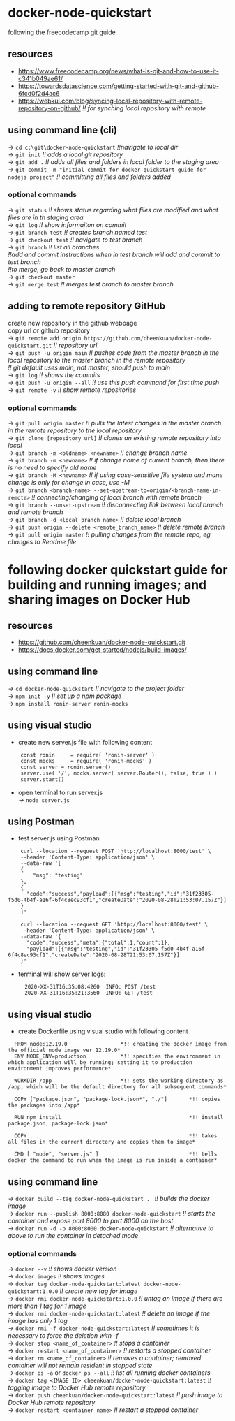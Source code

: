 # docker-node-quickstart
following the freecodecamp git guide

## resources
* https://www.freecodecamp.org/news/what-is-git-and-how-to-use-it-c341b049ae61/  
* https://towardsdatascience.com/getting-started-with-git-and-github-6fcd0f2d4ac6
* https://webkul.com/blog/syncing-local-repository-with-remote-repository-on-github/ *!! for synching local repository with remote*  

## using command line (cli)
-> `cd c:\git\docker-node-quickstart` *!!navigate to local dir*  
-> `git init`   *!! adds a local git repository*  
-> `git add .`  *!! adds all files and folders in local folder to the staging area*  
-> `git commit -m "initial commit for docker quickstart guide for nodejs project"`  *!! committing all files and folders added*  

### optional commands
-> `git status`   *!! shows status regarding what files are modified and what files are in th staging area*  
-> `git log`      *!! show informaiton on commit*  
-> `git branch test`    *!! creates branch named test*  
-> `git checkout test`  *!! navigate to test branch*  
-> `git branch`         *!! list all branches*  
*!!add and commit instructions when in test branch will add and commit to test branch*  
*!!to merge, go back to master branch*  
-> `git checkout master`  
-> `git merge test`     *!! merges test branch to master branch*  

## adding to remote repository GitHub
create new repository in the github webpage  
copy url or github repository  
-> `git remote add origin https://github.com/cheenkuan/docker-node-quickstart.git`    *!! repository url*  
-> `git push -u origin main`   *!! pushes code from the master branch in the local repository to the master branch in the remote repository*  
*!! git default uses main, not master; should push to main*  
-> `git log`    *!! shows the commits*  
-> `git push -u origin --all`    *!! use this push command for first time push*  
-> `git remote -v`   *!! show remote repositories*  

### optional commands
-> `git pull origin master`       *!! pulls the latest changes in the master branch in the remote repository to the local repository*  
-> `git clone [repository url]`   *!! clones an existing remote repository into local*  
-> `git branch -m <oldname> <newname>`  	*!! change branch name*  
-> `git branch -m <newname>`			*!! if change name of current branch, then there is no need to specify old name*  
-> `git branch -M <newname>`			*!! if using case-sensitive file system and mane change is only for change in case, use -M*  
-> `git branch <branch-name> --set-upstream-to=origin/<branch-name-in-remote>`	*!! connecting/changing of local branch with remote branch*  
-> `git branch --unset-upstream`	*!! disconnecting link between local branch and remote branch*  
-> `git branch -d <local_branch_name>`	*!! delete local branch*  
-> `git push origin --delete <remote_branch_name>`	*!! delete remote branch*  
-> `git pull origin master`	*!! pulling changes from the remote repo, eg changes to Readme file*  

# following docker quickstart guide for building and running images; and sharing images on Docker Hub

## resources
* https://github.com/cheenkuan/docker-node-quickstart.git  
* https://docs.docker.com/get-started/nodejs/build-images/  

## using command line
-> `cd docker-node-quickstart`    *!! navigate to the project folder*  
-> `npm init -y`                  *!! set up a npm package*  
-> `npm install ronin-server ronin-mocks`  

## using visual studio
- create new server.js file with following content  
```
    const ronin     = require( 'ronin-server' )  
    const mocks     = require( 'ronin-mocks' )  
    const server = ronin.server()  
    server.use( '/', mocks.server( server.Router(), false, true ) )  
    server.start()  
```  
- open terminal to run server.js  
    -> `node server.js`  
  
## using Postman
- test server.js using Postman
```
    curl --location --request POST 'http://localhost:8000/test' \  
    --header 'Content-Type: application/json' \  
    --data-raw '[  
    {  
	    "msg": "testing"  
    },  
    {  
      "code":"success","payload":[{"msg":"testing","id":"31f23305-f5d0-4b4f-a16f-6f4c8ec93cf1","createDate":"2020-08-28T21:53:07.157Z"}]  
    }  
    ]'  
```
```
    curl --location --request GET 'http://localhost:8000/test' \  
    --header 'Content-Type: application/json' \  
    --data-raw '{  
      "code":"success","meta":{"total":1,"count":1},  
      "payload":[{"msg":"testing","id":"31f23305-f5d0-4b4f-a16f-6f4c8ec93cf1","createDate":"2020-08-28T21:53:07.157Z"}]  
    }'  
```      
- terminal will show server logs:  
    ```
      2020-XX-31T16:35:08:4260  INFO: POST /test  
      2020-XX-31T16:35:21:3560  INFO: GET /test  
    ```

## using visual studio
- create Dockerfile using visual studio with following content  
```
  FROM node:12.19.0                 *!! creating the docker image from the official node image ver 12.19.0*  
  ENV NODE_ENV=production           *!! specifies the environment in which application will be running; setting it to production environment improves performance*  

  WORKDIR /app                      *!! sets the working directory as /app, which will be the default directory for all subsequent commands*  
  
  COPY ["package.json", "package-lock.json*", "./"]       *!! copies the packages into /app*  

  RUN npm install                                         *!! install package.json, package-lock.json*  

  COPY . .                                                *!! takes all files in the current directory and copies them to image*  

  CMD [ "node", "server.js" ]                             *!! tells docker the command to run when the image is run inside a container*  
```

## using command line
-> `docker build --tag docker-node-quickstart . `               *!! builds the docker image*  
-> `docker run --publish 8000:8080 docker-node-quickstart`      *!! starts the container and expose port 8000 to port 8000 on the host*  
-> `docker run -d -p 8000:8000 docker-node-quickstart`          *!! alternative to above to run the container in detached mode*  
  
### optional commands
-> `docker --v`         *!! shows docker version*  
-> `docker images`      *!! shows images*  
-> `docker tag docker-node-quickstart:latest docker-node-quickstart:1.0.0`      *!! create new tag for image*  
-> `docker rmi docker-node-quickstart:1.0.0`                                    *!! untag an image if there are more than 1 tag for 1 image*  
-> `docker rmi docker-node-quickstart:latest`                                   *!! delete an image if the image has only 1 tag*  
-> `docker rmi -f docker-node-quickstart:latest`                                *!! sometimes it is necessary to force the deletion with -f*  
-> `docker stop <name_of_container>`                                            *!! stops a container*  
-> `docker restart <name_of_container>`                                         *!! restarts a stopped container*  
-> `docker rm <name_of_container>`                                              *!! removes a container; removed container will not remain resident in stopped state*  
-> `docker ps -a` or `docker ps --all`						*!! list all running docker containers*  
-> `docker tag <IMAGE ID> cheenkuan/docker-node-quickstart:latest`		*!! tagging image to Docker Hub remote repository*  
-> `docker push cheenkuan/docker-node-quickstart:latest`			*!! push image to Docker Hub remote repository*  
-> `docker restart <container name>`						*!! restart a stopped container*  



